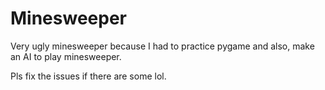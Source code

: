 # Minesweeper
Very ugly minesweeper because I had to practice pygame and also, make an AI to play minesweeper.

Pls fix the issues if there are some lol.